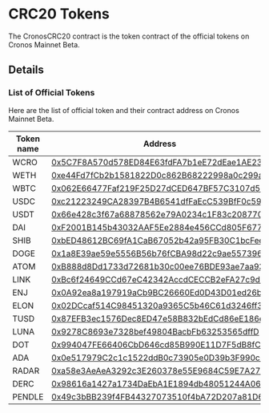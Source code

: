 # CRC20 Tokens

The CronosCRC20 contract is the token contract of the official tokens on Cronos Mainnet Beta.

## Details

### List of Official Tokens

Here are the list of official token and their contract address on Cronos Mainnet Beta.

| Token name | Address | Decimal |
| --- | --- | --- |
| WCRO | [0x5C7F8A570d578ED84E63fdFA7b1eE72dEae1AE23](https://cronoscan.com/address/0x5C7F8A570d578ED84E63fdFA7b1eE72dEae1AE23) | 18 |
| WETH | [0xe44Fd7fCb2b1581822D0c862B68222998a0c299a](https://cronoscan.com/address/0xe44Fd7fCb2b1581822D0c862B68222998a0c299a) | 18 |
| WBTC | [0x062E66477Faf219F25D27dCED647BF57C3107d52](https://cronoscan.com/address/0x062E66477Faf219F25D27dCED647BF57C3107d52) | 8 |
| USDC | [0xc21223249CA28397B4B6541dfFaEcC539BfF0c59](https://cronoscan.com/address/0xc21223249CA28397B4B6541dfFaEcC539BfF0c59) | 6 |
| USDT | [0x66e428c3f67a68878562e79A0234c1F83c208770](https://cronoscan.com/address/0x66e428c3f67a68878562e79A0234c1F83c208770) | 6 |
| DAI | [0xF2001B145b43032AAF5Ee2884e456CCd805F677D](https://cronoscan.com/address/0xF2001B145b43032AAF5Ee2884e456CCd805F677D) | 18 |
| SHIB | [0xbED48612BC69fA1CaB67052b42a95FB30C1bcFee](https://cronoscan.com/address/0xbED48612BC69fA1CaB67052b42a95FB30C1bcFee) | 18 |
| DOGE | [0x1a8E39ae59e5556B56b76fCBA98d22c9ae557396](https://cronoscan.com/address/0x1a8E39ae59e5556B56b76fCBA98d22c9ae557396) | 8 |
| ATOM | [0xB888d8Dd1733d72681b30c00ee76BDE93ae7aa93](https://cronoscan.com/address/0xB888d8Dd1733d72681b30c00ee76BDE93ae7aa93) | 6 |
| LINK | [0xBc6f24649CCd67eC42342AccdCECCB2eFA27c9d9](https://cronoscan.com/address/0xBc6f24649CCd67eC42342AccdCECCB2eFA27c9d9) | 18 |
| ENJ | [0x0A92ea8a197919aCb9BC26660Ed0D43D01ed26b7](https://cronoscan.com/address/0x0A92ea8a197919aCb9BC26660Ed0D43D01ed26b7) | 18 |
| ELON | [0x02DCcaf514C98451320a9365C5b46C61d3246ff3](https://cronoscan.com/address/0x02DCcaf514C98451320a9365C5b46C61d3246ff3) | 18 |
| TUSD | [0x87EFB3ec1576Dec8ED47e58B832bEdCd86eE186e](https://cronoscan.com/address/0x87EFB3ec1576Dec8ED47e58B832bEdCd86eE186e) | 18 |
| LUNA | [0x9278C8693e7328bef49804BacbFb63253565dffD](https://cronoscan.com/address/0x9278C8693e7328bef49804BacbFb63253565dffD) | 6 |
| DOT | [0x994047FE66406CbD646cd85B990E11D7F5dB8fC7](https://cronoscan.com/address/0x994047FE66406CbD646cd85B990E11D7F5dB8fC7) | 10 |
| ADA | [0x0e517979C2c1c1522ddB0c73905e0D39b3F990c0](https://cronoscan.com/address/0x0e517979C2c1c1522ddB0c73905e0D39b3F990c0) | 6 |
| RADAR | [0xa58e3AeAeA3292c3E260378e55E9684C59E7A27a](https://cronoscan.com/address/0xa58e3AeAeA3292c3E260378e55E9684C59E7A27a) | 18 |
| DERC | [0x98616a1427a1734DaEbA1E1894db48051244A065](https://cronoscan.com/address/0x98616a1427a1734DaEbA1E1894db48051244A065) | 18 |
| PENDLE | [0x49c3bBB239f4FB44327073510f4bA72D207a81D6](https://cronoscan.com/address/0x49c3bBB239f4FB44327073510f4bA72D207a81D6) | 18 |
